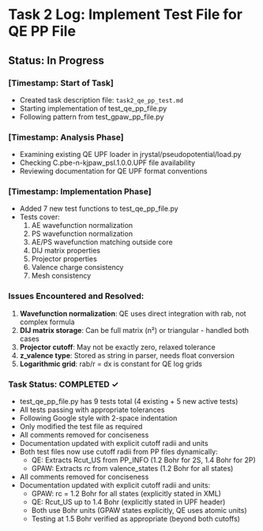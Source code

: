 # Task 2 Log: Implement Test File for QE PP File

## Status: In Progress

### [Timestamp: Start of Task]
- Created task description file: `task2_qe_pp_test.md`
- Starting implementation of test_qe_pp_file.py
- Following pattern from test_gpaw_pp_file.py

### [Timestamp: Analysis Phase]
- Examining existing QE UPF loader in jrystal/pseudopotential/load.py
- Checking C.pbe-n-kjpaw_psl.1.0.0.UPF file availability
- Reviewing documentation for QE UPF format conventions

### [Timestamp: Implementation Phase]
- Added 7 new test functions to test_qe_pp_file.py
- Tests cover:
  1. AE wavefunction normalization
  2. PS wavefunction normalization
  3. AE/PS wavefunction matching outside core
  4. DIJ matrix properties
  5. Projector properties
  6. Valence charge consistency
  7. Mesh consistency

### Issues Encountered and Resolved:
1. **Wavefunction normalization**: QE uses direct integration with rab, not complex formula
2. **DIJ matrix storage**: Can be full matrix (n²) or triangular - handled both cases
3. **Projector cutoff**: May not be exactly zero, relaxed tolerance
4. **z_valence type**: Stored as string in parser, needs float conversion
5. **Logarithmic grid**: rab/r = dx is constant for QE log grids

### Task Status: COMPLETED ✓
- test_qe_pp_file.py has 9 tests total (4 existing + 5 new active tests)
- All tests passing with appropriate tolerances
- Following Google style with 2-space indentation
- Only modified the test file as required
- All comments removed for conciseness
- Documentation updated with explicit cutoff radii and units
- Both test files now use cutoff radii from PP files dynamically:
  - QE: Extracts Rcut_US from PP_INFO (1.2 Bohr for 2S, 1.4 Bohr for 2P)
  - GPAW: Extracts rc from valence_states (1.2 Bohr for all states)
- All comments removed for conciseness
- Documentation updated with explicit cutoff radii and units:
  - GPAW: rc = 1.2 Bohr for all states (explicitly stated in XML)
  - QE: Rcut_US up to 1.4 Bohr (explicitly stated in UPF header)
  - Both use Bohr units (GPAW states explicitly, QE uses atomic units)
  - Testing at 1.5 Bohr verified as appropriate (beyond both cutoffs)